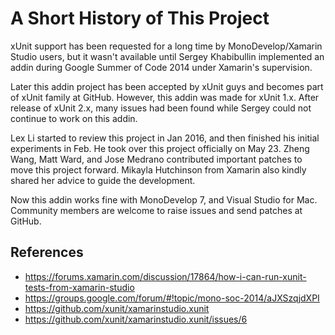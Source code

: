 A Short History of This Project
===============================

xUnit support has been requested for a long time by MonoDevelop/Xamarin Studio users, but it wasn't available until Sergey Khabibullin implemented an addin
during Google Summer of Code 2014 under Xamarin's supervision.

Later this addin project has been accepted by xUnit guys and becomes part of xUnit family at GitHub. However, this addin was made for xUnit 1.x. After release 
of xUnit 2.x, many issues had been found while Sergey could not continue to work on this addin.

Lex Li started to review this project in Jan 2016, and then finished his initial experiments in Feb. He took over this project officially on May 23. Zheng Wang, 
Matt Ward, and Jose Medrano contributed important patches to move this project forward. Mikayla Hutchinson from Xamarin also kindly shared her advice to guide 
the development.

Now this addin works fine with MonoDevelop 7, and Visual Studio for Mac. Community members are welcome to raise issues and send patches at GitHub.

References
----------
* https://forums.xamarin.com/discussion/17864/how-i-can-run-xunit-tests-from-xamarin-studio
* https://groups.google.com/forum/#!topic/mono-soc-2014/aJXSzqjdXPI
* https://github.com/xunit/xamarinstudio.xunit
* https://github.com/xunit/xamarinstudio.xunit/issues/6
